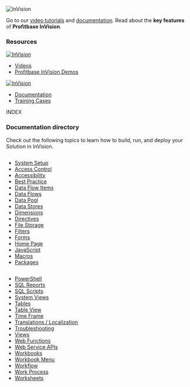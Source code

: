 

![InVision](https://profitbasedocs.blob.core.windows.net/imagestitlesites/Docu3.png "InVision")

Go to our [video tutorials](videos/index.md) and [documentation](docs/index.md). Read about the **key features** of **Profitbase InVision**.

### Resources

<div class="new-flex-container">
    <div class="new-flex-column">
        <a href="videos/index.md">
            <img src="https://profitbasedocs.blob.core.windows.net/imagestitlesites/InvVideos.png" alt="InVision" title="InVision">
        </a>
        <ul>
            <li><a href="videos/index.md">Videos</a></li>
            <li><a href="http://demo.profitbase.com/portal/#">Profitbase InVision Demos</a></li>
        </ul>
    </div>
    <div class="new-flex-column">
        <a href="docs/index.md">
            <img src="https://profitbasedocs.blob.core.windows.net/imagestitlesites/InvDocs.png" alt="InVision" title="InVision">
        </a>
        <ul>
            <li><a href="docs/index.md">Documentation</a></li>
            <li><a href="trainingcase/index.md">Training Cases</a></li>
        </ul>
    </div>
</div>



INDEX

### Documentation directory

Check out the following topics to learn how to build, run, and deploy your Solution in InVision.

<div class="column-container">
    <div class="column">
        <ul>
            <li><a href="docs/systemsetup/index.md">System Setup</a></li>
            <li><a href="docs/accesscontrol/index.md">Access Control</a></li>
            <li><a href="docs/accessibility/accessibility.md">Accessibility</a></li>
            <li><a href="docs/bestpractice/index.md">Best Practice</a></li>
            <li><a href="docs/dataflowitems/index.md">Data Flow Items</a></li>
            <li><a href="docs/dataflows/index.md">Data Flows</a></li>
            <li><a href="docs/datapool.md">Data Pool</a></li>
            <li><a href="docs/datastores/index.md">Data Stores</a></li>
            <li><a href="docs/dimensions/index.md">Dimensions</a></li>
            <li><a href="docs/directives/index.md">Directives</a></li>
            <li><a href="docs/filestorage/index.md">File Storage</a></li>
            <li><a href="docs/filters/index.md">Filters</a></li>
            <li><a href="docs/forms/index.md">Forms</a></li>
            <li><a href="docs/homepage/index.md">Home Page</a></li>
            <li><a href="docs/javascript.md">JavaScript</a></li>
            <li><a href="docs/macros/index.md">Macros</a></li>
            <li><a href="docs/package/index.md">Packages</a></li>
        </ul>
    </div>
    <div class="column">
        <ul>
            <li><a href="docs/powershell/index.md">PowerShell</a></li>
            <li><a href="docs/sqlreports/index.md">SQL Reports</a></li>
            <li><a href="docs/sqlscripts/index.md">SQL Scripts</a></li>
            <li><a href="docs/systemviews.md">System Views</a></li>
            <li><a href="docs/tables/index.md">Tables</a></li>
            <li><a href="docs/tableview/index.md">Table View</a></li>
            <li><a href="docs/timeframe.md">Time Frame</a></li>
            <li><a href="docs/translationsloc/index.md">Translations / Localization</a></li>
            <li><a href="docs/troubleshooting.md">Troubleshooting</a></li>
            <li><a href="docs/views.md">Views</a></li>
            <li><a href="docs/webfunctions/index.md">Web Functions</a></li>
            <li><a href="docs/webserviceapis/index.md">Web Service APIs</a></li>
            <li><a href="docs/workbooks/index.md">Workbooks</a></li>
            <li><a href="docs/workbookmenu.md">Workbook Menu</a></li>
            <li><a href="docs/workflow/index.md">Workflow</a></li>
            <li><a href="docs/workprocess/index.md">Work Process</a></li>
            <li><a href="docs/worksheets/index.md">Worksheets</a></li>
        </ul>
    </div>
</div>
</div>


